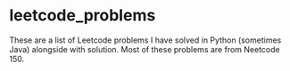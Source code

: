 # leetcode_problems
These are a list of Leetcode problems I have solved in Python (sometimes Java) alongside with solution. Most of these problems are from Neetcode 150.
